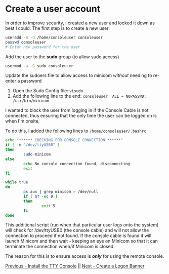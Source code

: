 # Create a user account
In order to improve security, I created a new user and locked it down as best I could. 
The first step is to create a new user:
```bash
useradd -m -d /home/consoleuser consoleuser
passwd consoleuser
# Enter new password for the user
```
Add the user to the **sudo** group (to allow sudo access)
```bash
usermod -a -G sudo consoleuser
```
Update the sudoers file to allow access to minicom _without_ needing to re-enter a password
1. Open the Sudo Config file: `visudo`
2. Add the following line to the end: `consoleuser  ALL = NOPASSWD: /usr/bin/minicom`

I wanted to block the user from logging in if the Console Cable is not connected, thus ensuring that the only time the user can be logged on is when I'm onsite.

To do this, I added the following lines to `/home/consoleuser/.bashrc`
```bash
echo "****** CHECKING FOR CONSOLE CONNECTION ******"
if [ -e "/dev/ttyUSB0" ]
then
        sudo minicom
else
        echo No console connection found, disconnecting
        exit
fi

while true
do
        ps aux | grep minicom > /dev/null
        if [ $? -eq 0 ]
        then
                exit 5
        fi
done
```
This additional script (run when that particular user logs onto the system) will check for /dev/ttyUSB0 (the console cable) and will not allow the connection to proceed if not found.
If the console cable _is_ found it will launch Minicom and then wait - keeping an eye on Minicom so that it can terminate the connection when/if Minicom is closed.

The reason for this is to ensure access is **_only_** for using the remote console.

[Previous - Install the TTY Console](README2.md) || [Next - Create a Logon Banner](README4.md)